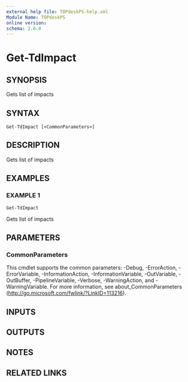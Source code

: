 ```yaml
---
external help file: TOPdeskPS-help.xml
Module Name: TOPdeskPS
online version:
schema: 2.0.0
---
```


# Get-TdImpact

## SYNOPSIS
Gets list of impacts

## SYNTAX

```
Get-TdImpact [<CommonParameters>]
```

## DESCRIPTION
Gets list of impacts

## EXAMPLES

### EXAMPLE 1
```
Get-TdImpact
```

Gets list of impacts

## PARAMETERS

### CommonParameters
This cmdlet supports the common parameters: -Debug, -ErrorAction, -ErrorVariable, -InformationAction, -InformationVariable, -OutVariable, -OutBuffer, -PipelineVariable, -Verbose, -WarningAction, and -WarningVariable.
For more information, see about_CommonParameters (http://go.microsoft.com/fwlink/?LinkID=113216).

## INPUTS

## OUTPUTS

## NOTES

## RELATED LINKS
